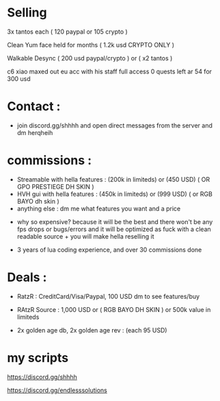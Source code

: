# Selling
3x tantos each ( 120 paypal or 105 crypto )

Clean Yum face held for months ( 1.2k usd CRYPTO ONLY )

Walkable Desync ( 200 usd paypal/crypto ) or ( x2 tantos )

c6 xiao maxed out eu acc with his staff full access 0 quests left ar 54 for 300 usd

# Contact :

* join discord.gg/shhhh and open direct messages from the server and dm herqheih

# commissions :

* Streamable with hella features : (200k in limiteds) or (450 USD) ( OR GPO PRESTIEGE DH SKIN )
* HVH gui with hella features : (450k in limiteds) or (999 USD) ( or RGB BAYO dh skin )
* anything else : dm me what features you want and a price

+ why so expensive? because it will be the best and there won't be any fps drops or bugs/errors and it will be optimized as fuck with a clean readable source + you will make hella reselling it

+ 3 years of lua coding experience, and over 30 commissions done

# Deals :

* RatzR : CreditCard/Visa/Paypal, 100 USD dm to see features/buy

* RAtzR Source : 1,000 USD or ( RGB BAYO DH SKIN ) or 500k value in limiteds

* 2x golden age db, 2x golden age rev : (each 95 USD)

# my scripts
https://discord.gg/shhhh

https://discord.gg/endlesssolutions
